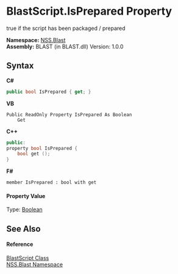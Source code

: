# BlastScript.IsPrepared Property 
 

true if the script has been packaged / prepared

**Namespace:**&nbsp;<a href="88b55311-4a89-0894-e27a-e157e443c7f7">NSS.Blast</a><br />**Assembly:**&nbsp;BLAST (in BLAST.dll) Version: 1.0.0

## Syntax

**C#**<br />
``` C#
public bool IsPrepared { get; }
```

**VB**<br />
``` VB
Public ReadOnly Property IsPrepared As Boolean
	Get
```

**C++**<br />
``` C++
public:
property bool IsPrepared {
	bool get ();
}
```

**F#**<br />
``` F#
member IsPrepared : bool with get

```


#### Property Value
Type: <a href="https://docs.microsoft.com/dotnet/api/system.boolean" target="_blank" rel="noopener noreferrer">Boolean</a>

## See Also


#### Reference
<a href="701ebde6-515e-1fd5-a11a-526716112a12">BlastScript Class</a><br /><a href="88b55311-4a89-0894-e27a-e157e443c7f7">NSS.Blast Namespace</a><br />